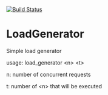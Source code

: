 
[![Build Status](https://travis-ci.org/lalanne/LoadGenerator.svg?branch=develop)](https://travis-ci.org/lalanne/LoadGenerator)

# LoadGenerator
Simple load generator

usage: load_generator \<n\> \<t\> 

n: number of concurrent requests

t: number of \<n\> that will be executed
